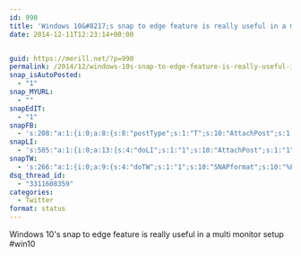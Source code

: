 ```yaml
---
id: 990
title: 'Windows 10&#8217;s snap to edge feature is really useful in a multi monitor setup'
date: 2014-12-11T12:23:14+00:00


guid: https://merill.net/?p=990
permalink: /2014/12/windows-10s-snap-to-edge-feature-is-really-useful-in-a-multi-monitor-setup/
snap_isAutoPosted:
  - "1"
snap_MYURL:
  - ""
snapEdIT:
  - "1"
snapFB:
  - 's:208:"a:1:{i:0;a:8:{s:8:"postType";s:1:"T";s:10:"AttachPost";s:1:"2";s:10:"SNAPformat";s:10:"%FULLTEXT%";s:9:"isAutoImg";s:1:"A";s:8:"imgToUse";s:0:"";s:9:"isAutoURL";s:1:"A";s:8:"urlToUse";s:0:"";s:4:"doFB";i:0;}}";'
snapLI:
  - 's:505:"a:1:{i:0;a:13:{s:4:"doLI";s:1:"1";s:10:"AttachPost";s:1:"1";s:10:"SNAPformat";s:10:"%FULLTEXT%";s:11:"SNAPformatT";s:14:"{Blog} %TITLE%";s:9:"isAutoImg";s:1:"A";s:8:"imgToUse";s:0:"";s:9:"isAutoURL";s:1:"A";s:8:"urlToUse";s:0:"";s:11:"isPrePosted";s:1:"1";s:8:"isPosted";s:1:"1";s:4:"pgID";s:19:"5948632896578351104";s:7:"postURL";s:124:"https://www.linkedin.com/updates?discuss=&amp;scope=20323800&amp;stype=M&amp;topic=5948632896578351104&amp;type=U&amp;a=Oigl";s:5:"pDate";s:19:"2014-12-11 02:23:22";}}";'
snapTW:
  - 's:266:"a:1:{i:0;a:9:{s:4:"doTW";s:1:"1";s:10:"SNAPformat";s:10:"%FULLTEXT%";s:8:"attchImg";s:1:"1";s:9:"isAutoImg";s:1:"A";s:8:"imgToUse";s:0:"";s:11:"isPrePosted";s:1:"1";s:8:"isPosted";s:1:"1";s:4:"pgID";s:18:"542867222817808384";s:5:"pDate";s:19:"2014-12-11 02:23:26";}}";'
dsq_thread_id:
  - "3311608359"
categories:
  - Twitter
format: status
---
```

Windows 10's snap to edge feature is really useful in a multi monitor setup #win10